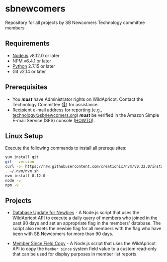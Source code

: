 # sbnewcomers
Repository for all projects by SB Newcomers Technology committee members

## Requirements

* [Node.js](https://nodejs.org/en/download/) v8.12.0 or later
* NPM v6.4.1 or later
* [Python](https://www.python.org/downloads/) 2.7.15 or later
* Git v2.14 or later

## Prerequisites

* You __***must***__ have Administrator rights on WildApricot. Contact the Technology Committee ([:email:](mailto:technology@sbnewcomers.org)) for assistance.
* Recipient e-mail address for reporting (e.g., technology@sbnewcomers.org) __***must***__ be verified in the Amazon Simple E-mail Service (SES) console ([HOWTO](https://docs.aws.amazon.com/ses/latest/DeveloperGuide/verify-email-addresses-procedure.html)).

## Linux Setup

Execute the following commands to install all prerequisites:
```bash
yum install git
git --version
curl -o- https://raw.githubusercontent.com/creationix/nvm/v0.32.0/install.sh | bash
. ~/.nvm/nvm.sh
nvm install 8.12.0
node -v
npm -v
```

## Projects

* [Database Update for Newbies](./DatabaseUpdateNewbie) - A Node.js script that uses the WildApricot API to execute a daily query of members who joined in the past 90 days and set an appropriate flag in the members' database. The script also resets the newbie flag for all members with the flag who have been with SB Newcomers for more than 90 days.

* [Member Since Field Copy](./MemberSinceFieldCopy) - A Node.js script that uses the WildApricot API to copy the `Member since` system field value to a custom read-only that can be used for display purposes in member list reports.